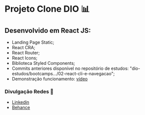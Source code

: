 # Projeto Clone DIO :bar_chart:

## Desenvolvido em React JS:
 - Landing Page Static;
 - React CRA;
 - React Router;
 - React Icons;
 - Biblioteca Styled Components;
 - Commits anteriores disponível no repositório de estudos: "dio-estudos/bootcamps.../02-react-cli-e-navegacao";
 - Demonstração funcionamento: [vídeo](https://www.behance.net/gallery/157934751/Plataforma-Ensino-DIO)

### Divulgação Redes :newspaper:
 - [Linkedin](https://www.linkedin.com/in/kener-branco/)
 - [Behance](https://www.behance.net/kenerbranco)
